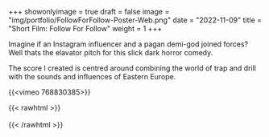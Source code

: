 +++
showonlyimage = true
draft = false
image = "img/portfolio/FollowForFollow-Poster-Web.png"
date = "2022-11-09"
title = "Short Film: Follow For Follow"
weight = 1
+++

Imagine if an Instagram influencer and a pagan demi-god joined forces? Well thats the elavator pitch for this slick dark horror comedy.

The score I created is centred around combining the world of trap and drill with the sounds and influences of Eastern Europe.

<!--more-->

{{<vimeo 768830385>}}

{{< rawhtml >}}
<br><br>
{{< /rawhtml >}}
